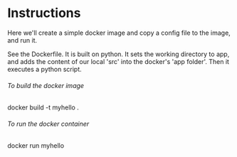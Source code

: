 # Instructions

Here we'll create a simple docker image and copy a config file to the image, and run it.

See the Dockerfile. It is built on python. It sets the working directory to app, and adds the content of our local 'src' into the docker's 'app folder'. Then it executes a python script.


###### To build the docker image

docker build -t myhello .

###### To run the docker container

docker run myhello
